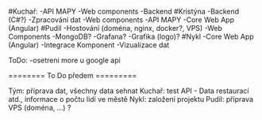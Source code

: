 #Kuchař: 
    -API MAPY
    -Web components
    -Backend
#Kristýna
    -Backend (C#?)
    -Zpracování dat
    -Web components
    -API MAPY
    -Core Web App (Angular)
#Pudil
    -Hostování (doména, nginx, docker?,  VPS)
    -Web Components
    -MongoDB?
    -Grafana?
    -Grafika (logo)?
#Nykl
    -Core Web App (Angular)
    -Integrace Komponent
    -Vizualizace dat

ToDo:
    -osetreni more u google api 

======== To Do předem =========

Tým: příprava dat, všechny data sehnat
Kuchař: test API - Data restaurací atd., informace o počtu lidí ve městě
Nykl: založení projektu
Pudil: příprava VPS (doména, …)  ?


